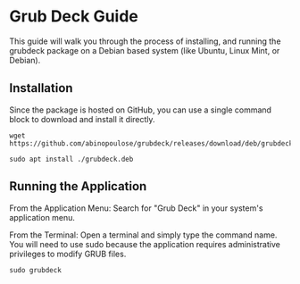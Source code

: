 # Grub Deck Guide
This guide will walk you through the process of installing, and running the grubdeck package on a Debian based system (like Ubuntu, Linux Mint, or Debian).

## Installation
Since the package is hosted on GitHub, you can use a single command block to download and install it directly.

```
wget https://github.com/abinopoulose/grubdeck/releases/download/deb/grubdeck.deb

sudo apt install ./grubdeck.deb
```


## Running the Application

From the Application Menu: Search for "Grub Deck" in your system's application menu.

From the Terminal: Open a terminal and simply type the command name. You will need to use sudo because the application requires administrative privileges to modify GRUB files.
```
sudo grubdeck
```
